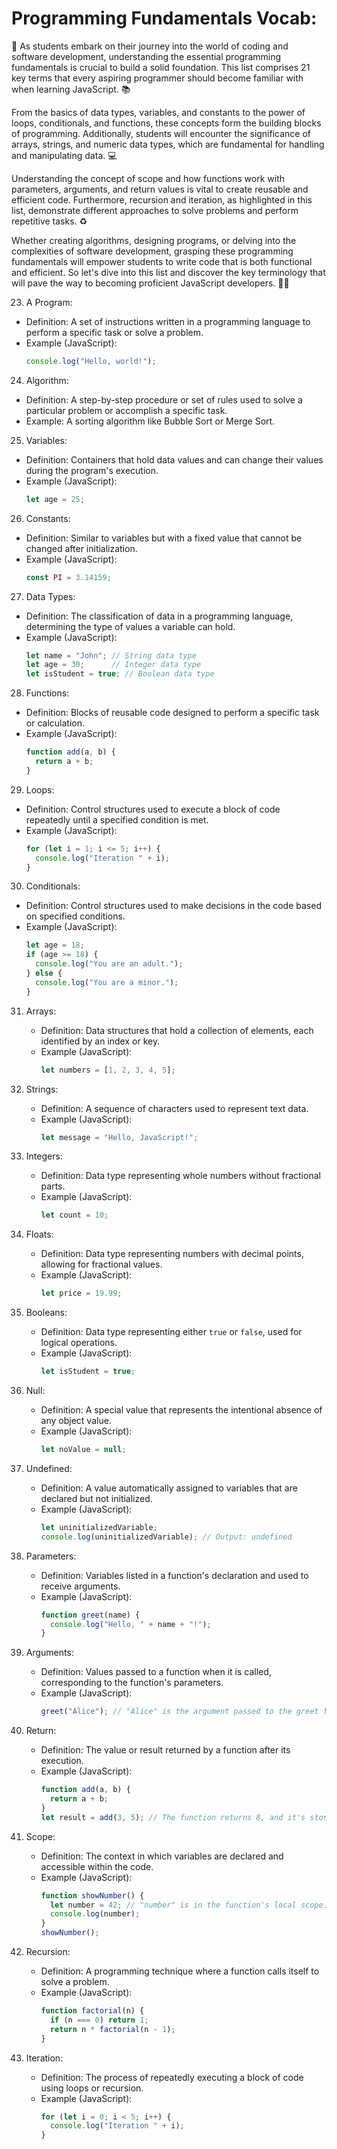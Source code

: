 # Programming Fundamentals Vocab:

🚀 As students embark on their journey into the world of coding and software development, understanding the essential programming fundamentals is crucial to build a solid foundation. This list comprises 21 key terms that every aspiring programmer should become familiar with when learning JavaScript. 📚

From the basics of data types, variables, and constants to the power of loops, conditionals, and functions, these concepts form the building blocks of programming. Additionally, students will encounter the significance of arrays, strings, and numeric data types, which are fundamental for handling and manipulating data. 💻

Understanding the concept of scope and how functions work with parameters, arguments, and return values is vital to create reusable and efficient code. Furthermore, recursion and iteration, as highlighted in this list, demonstrate different approaches to solve problems and perform repetitive tasks. ♻️

Whether creating algorithms, designing programs, or delving into the complexities of software development, grasping these programming fundamentals will empower students to write code that is both functional and efficient. So let's dive into this list and discover the key terminology that will pave the way to becoming proficient JavaScript developers. 🚀🌟

23. A Program:
   - Definition: A set of instructions written in a programming language to perform a specific task or solve a problem.
   - Example (JavaScript): 
     ```javascript
     console.log("Hello, world!");
     ```

24. Algorithm:
   - Definition: A step-by-step procedure or set of rules used to solve a particular problem or accomplish a specific task.
   - Example: A sorting algorithm like Bubble Sort or Merge Sort.

25. Variables:
   - Definition: Containers that hold data values and can change their values during the program's execution.
   - Example (JavaScript):
     ```javascript
     let age = 25;
     ```

26. Constants:
   - Definition: Similar to variables but with a fixed value that cannot be changed after initialization.
   - Example (JavaScript):
     ```javascript
     const PI = 3.14159;
     ```

27. Data Types:
   - Definition: The classification of data in a programming language, determining the type of values a variable can hold.
   - Example (JavaScript):
     ```javascript
     let name = "John"; // String data type
     let age = 30;      // Integer data type
     let isStudent = true; // Boolean data type
     ```

28. Functions:
   - Definition: Blocks of reusable code designed to perform a specific task or calculation.
   - Example (JavaScript):
     ```javascript
     function add(a, b) {
       return a + b;
     }
     ```

29. Loops:
   - Definition: Control structures used to execute a block of code repeatedly until a specified condition is met.
   - Example (JavaScript):
     ```javascript
     for (let i = 1; i <= 5; i++) {
       console.log("Iteration " + i);
     }
     ```

30. Conditionals:
   - Definition: Control structures used to make decisions in the code based on specified conditions.
   - Example (JavaScript):
     ```javascript
     let age = 18;
     if (age >= 18) {
       console.log("You are an adult.");
     } else {
       console.log("You are a minor.");
     }
     ```

31. Arrays:
    - Definition: Data structures that hold a collection of elements, each identified by an index or key.
    - Example (JavaScript):
      ```javascript
      let numbers = [1, 2, 3, 4, 5];
      ```

32. Strings:
    - Definition: A sequence of characters used to represent text data.
    - Example (JavaScript):
      ```javascript
      let message = "Hello, JavaScript!";
      ```

33. Integers:
    - Definition: Data type representing whole numbers without fractional parts.
    - Example (JavaScript):
      ```javascript
      let count = 10;
      ```

34. Floats:
    - Definition: Data type representing numbers with decimal points, allowing for fractional values.
    - Example (JavaScript):
      ```javascript
      let price = 19.99;
      ```

35. Booleans:
    - Definition: Data type representing either `true` or `false`, used for logical operations.
    - Example (JavaScript):
      ```javascript
      let isStudent = true;
      ```

36. Null:
    - Definition: A special value that represents the intentional absence of any object value.
    - Example (JavaScript):
      ```javascript
      let noValue = null;
      ```

37. Undefined:
    - Definition: A value automatically assigned to variables that are declared but not initialized.
    - Example (JavaScript):
      ```javascript
      let uninitializedVariable;
      console.log(uninitializedVariable); // Output: undefined
      ```

38. Parameters:
    - Definition: Variables listed in a function's declaration and used to receive arguments.
    - Example (JavaScript):
      ```javascript
      function greet(name) {
        console.log("Hello, " + name + "!");
      }
      ```

39. Arguments:
    - Definition: Values passed to a function when it is called, corresponding to the function's parameters.
    - Example (JavaScript):
      ```javascript
      greet("Alice"); // "Alice" is the argument passed to the greet function.
      ```

40. Return:
    - Definition: The value or result returned by a function after its execution.
    - Example (JavaScript):
      ```javascript
      function add(a, b) {
        return a + b;
      }
      let result = add(3, 5); // The function returns 8, and it's stored in the variable "result."
      ```

41. Scope:
    - Definition: The context in which variables are declared and accessible within the code.
    - Example (JavaScript):
      ```javascript
      function showNumber() {
        let number = 42; // "number" is in the function's local scope.
        console.log(number);
      }
      showNumber();
      ```

42. Recursion:
    - Definition: A programming technique where a function calls itself to solve a problem.
    - Example (JavaScript):
      ```javascript
      function factorial(n) {
        if (n === 0) return 1;
        return n * factorial(n - 1);
      }
      ```

43. Iteration:
    - Definition: The process of repeatedly executing a block of code using loops or recursion.
    - Example (JavaScript):
      ```javascript
      for (let i = 0; i < 5; i++) {
        console.log("Iteration " + i);
      }
      ```

